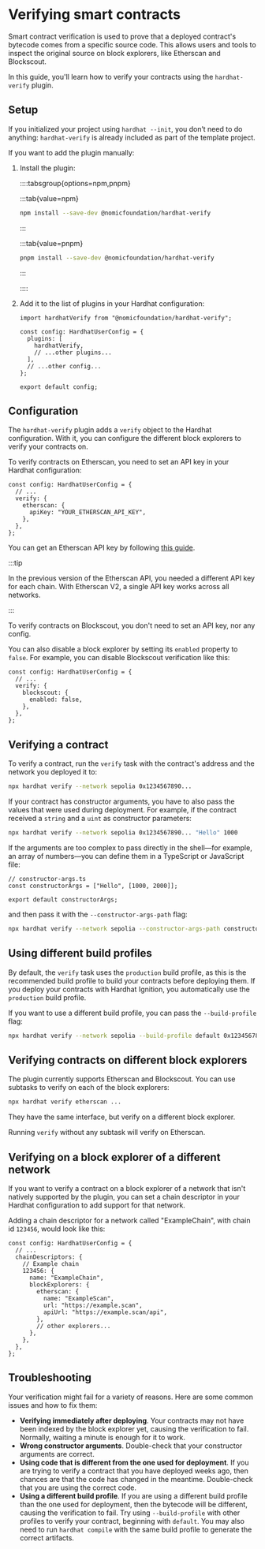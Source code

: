 # Verifying smart contracts

Smart contract verification is used to prove that a deployed contract's bytecode comes from a specific source code. This allows users and tools to inspect the original source on block explorers, like Etherscan and Blockscout.

In this guide, you'll learn how to verify your contracts using the `hardhat-verify` plugin.

## Setup

If you initialized your project using `hardhat --init`, you don’t need to do anything: `hardhat-verify` is already included as part of the template project.

If you want to add the plugin manually:

1. Install the plugin:

   ::::tabsgroup{options=npm,pnpm}

   :::tab{value=npm}

   ```bash
   npm install --save-dev @nomicfoundation/hardhat-verify
   ```

   :::

   :::tab{value=pnpm}

   ```bash
   pnpm install --save-dev @nomicfoundation/hardhat-verify
   ```

   :::

   ::::

2. Add it to the list of plugins in your Hardhat configuration:

   ```tsx
   import hardhatVerify from "@nomicfoundation/hardhat-verify";

   const config: HardhatUserConfig = {
     plugins: [
       hardhatVerify,
       // ...other plugins...
     ],
     // ...other config...
   };

   export default config;
   ```

## Configuration

The `hardhat-verify` plugin adds a `verify` object to the Hardhat configuration. With it, you can configure the different block explorers to verify your contracts on.

To verify contracts on Etherscan, you need to set an API key in your Hardhat configuration:

```tsx
const config: HardhatUserConfig = {
  // ...
  verify: {
    etherscan: {
      apiKey: "YOUR_ETHERSCAN_API_KEY",
    },
  },
};
```

You can get an Etherscan API key by following [this guide](https://docs.etherscan.io/etherscan-v2/getting-an-api-key).

:::tip

In the previous version of the Etherscan API, you needed a different API key for each chain. With Etherscan V2, a single API key works across all networks.

:::

To verify contracts on Blockscout, you don't need to set an API key, nor any config.

You can also disable a block explorer by setting its `enabled` property to `false`. For example, you can disable Blockscout verification like this:

```tsx
const config: HardhatUserConfig = {
  // ...
  verify: {
    blockscout: {
      enabled: false,
    },
  },
};
```

## Verifying a contract

To verify a contract, run the `verify` task with the contract's address and the network you deployed it to:

```bash
npx hardhat verify --network sepolia 0x1234567890...
```

If your contract has constructor arguments, you have to also pass the values that were used during deployment. For example, if the contract received a `string` and a `uint` as constructor parameters:

```bash
npx hardhat verify --network sepolia 0x1234567890... "Hello" 1000
```

If the arguments are too complex to pass directly in the shell—for example, an array of numbers—you can define them in a TypeScript or JavaScript file:

```tsx
// constructor-args.ts
const constructorArgs = ["Hello", [1000, 2000]];

export default constructorArgs;
```

and then pass it with the `--constructor-args-path` flag:

```bash
npx hardhat verify --network sepolia --constructor-args-path constructor-args.ts 0x1234567890...
```

## Using different build profiles

By default, the `verify` task uses the `production` build profile, as this is the recommended build profile to build your contracts before deploying them. If you deploy your contracts with Hardhat Ignition, you automatically use the `production` build profile.

If you want to use a different build profile, you can pass the `--build-profile` flag:

```bash
npx hardhat verify --network sepolia --build-profile default 0x1234567890...
```

## Verifying contracts on different block explorers

The plugin currently supports Etherscan and Blockscout. You can use subtasks to verify on each of the block explorers:

```bash
npx hardhat verify etherscan ...
```

They have the same interface, but verify on a different block explorer.

Running `verify` without any subtask will verify on Etherscan.

## Verifying on a block explorer of a different network

If you want to verify a contract on a block explorer of a network that isn't natively supported by the plugin, you can set a chain descriptor in your Hardhat configuration to add support for that network.

Adding a chain descriptor for a network called "ExampleChain", with chain id `123456`, would look like this:

```tsx
const config: HardhatUserConfig = {
  // ...
  chainDescriptors: {
    // Example chain
    123456: {
      name: "ExampleChain",
      blockExplorers: {
        etherscan: {
          name: "ExampleScan",
          url: "https://example.scan",
          apiUrl: "https://example.scan/api",
        },
        // other explorers...
      },
    },
  },
};
```

## Troubleshooting

Your verification might fail for a variety of reasons. Here are some common issues and how to fix them:

- **Verifying immediately after deploying**. Your contracts may not have been indexed by the block explorer yet, causing the verification to fail. Normally, waiting a minute is enough for it to work.
- **Wrong constructor arguments**. Double-check that your constructor arguments are correct.
- **Using code that is different from the one used for deployment**. If you are trying to verify a contract that you have deployed weeks ago, then chances are that the code has changed in the meantime. Double-check that you are using the correct code.
- **Using a different build profile**. If you are using a different build profile than the one used for deployment, then the bytecode will be different, causing the verification to fail. Try using `--build-profile` with other profiles to verify your contract, beginning with `default`. You may also need to run `hardhat compile` with the same build profile to generate the correct artifacts.
